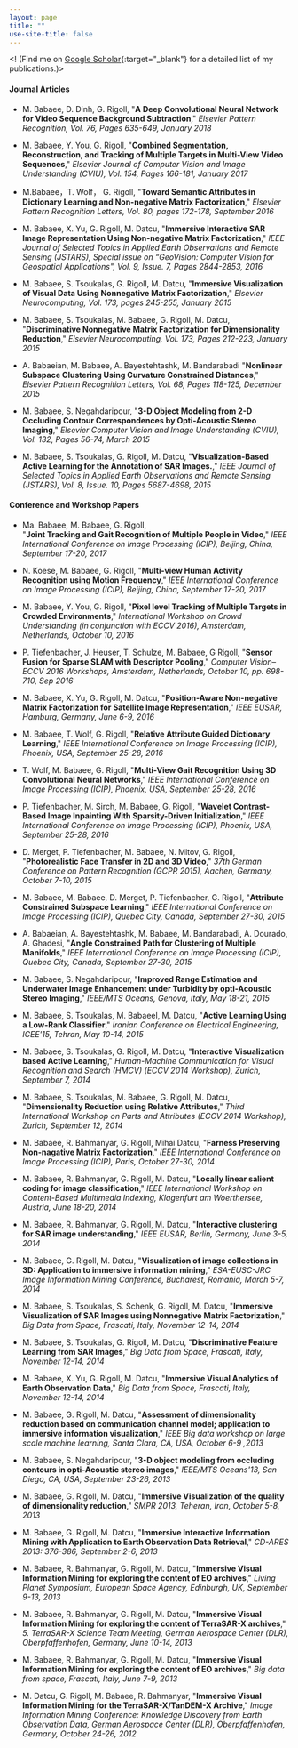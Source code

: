 ```yaml
---
layout: page
title: ""
use-site-title: false
---
```

<! (Find me on [Google Scholar](https://scholar.google.de/citations?user=OAy6MLEAAAAJ&hl=en){:target="_blank"} for a detailed list of my publications.)>

#### Journal Articles
* M. Babaee, D. Dinh, G. Rigoll,
"**A Deep Convolutional Neural Network for Video Sequence Background Subtraction**,"
_Elsevier Pattern Recognition, Vol. 76, Pages 635-649, January 2018_  

* M. Babaee, Y. You, G. Rigoll,
"**Combined Segmentation, Reconstruction, and Tracking of Multiple Targets in Multi-View Video Sequences**,"
_Elsevier Journal of Computer Vision and Image Understanding (CVIU), Vol. 154, Pages 166-181, January 2017_

* M.Babaee，T. Wolf， G. Rigoll,
"**Toward Semantic Attributes in Dictionary Learning and Non-negative Matrix Factorization**,"
_Elsevier Pattern Recognition Letters, Vol. 80, pages 172-178, September 2016_

* M. Babaee, X. Yu, G. Rigoll, M. Datcu,
"**Immersive Interactive SAR Image Representation Using Non-negative Matrix Factorization**,"
_IEEE Journal of Selected Topics in Applied Earth Observations and Remote Sensing (JSTARS), Special issue on “GeoVision: Computer Vision for Geospatial Applications", Vol. 9, Issue. 7, Pages 2844-2853, 2016_

* M. Babaee, S. Tsoukalas, G. Rigoll, M. Datcu,
"**Immersive Visualization of Visual Data Using Nonnegative Matrix Factorization**,"
_Elsevier Neurocomputing, Vol. 173, pages 245-255, January 2015_

* M. Babaee, S. Tsoukalas, M. Babaee, G. Rigoll, M. Datcu,
"**Discriminative Nonnegative Matrix Factorization for Dimensionality Reduction**,"
_Elsevier Neurocomputing, Vol. 173, Pages 212-223, January 2015_

* A. Babaeian, M. Babaee, A. Bayestehtashk, M. Bandarabadi
"**Nonlinear Subspace Clustering Using Curvature Constrained Distances**,"
_Elsevier Pattern Recognition Letters, Vol. 68, Pages 118-125, December 2015_

* M. Babaee, S. Negahdaripour,
"**3-D Object Modeling from 2-D Occluding Contour Correspondences by Opti-Acoustic Stereo Imaging**,"
_Elsevier Computer Vision and Image Understanding (CVIU), Vol. 132, Pages 56-74, March 2015_

* M. Babaee, S. Tsoukalas, G. Rigoll, M. Datcu,
"**Visualization-Based Active Learning for the Annotation of SAR Images.**,"
_IEEE Journal of Selected Topics in Applied Earth Observations and Remote Sensing (JSTARS), Vol. 8, Issue. 10, Pages 5687-4698, 2015_


#### Conference and Workshop Papers

* Ma. Babaee, M. Babaee, G. Rigoll,  
"**Joint Tracking and Gait Recognition of Multiple People in Video**,"
_IEEE International Conference on Image Processing (ICIP), Beijing, China, September 17-20, 2017_

* N. Koese, M. Babaee, G. Rigoll,
"**Multi-view Human Activity Recognition using Motion Frequency**,"
_IEEE International Conference on Image Processing (ICIP), Beijing, China, September 17-20, 2017_

* M. Babaee, Y. You, G. Rigoll,
"**Pixel level Tracking of Multiple Targets in Crowded Environments**,"
_International Workshop on Crowd Understanding (in conjunction with ECCV 2016), Amsterdam, Netherlands, October 10, 2016_

* P. Tiefenbacher, J. Heuser, T. Schulze, M. Babaee, G Rigoll,
"**Sensor Fusion for Sparse SLAM with Descriptor Pooling**,"
_Computer Vision–ECCV 2016 Workshops, Amsterdam, Netherlands, October 10, pp. 698-710, Sep 2016_

* M. Babaee, X. Yu, G. Rigoll, M. Datcu,
"**Position-Aware Non-negative Matrix Factorization for Satellite Image Representation**,"
_IEEE EUSAR, Hamburg, Germany, June 6-9, 2016_

* M. Babaee, T. Wolf, G. Rigoll,
"**Relative Attribute Guided Dictionary Learning**,"
_IEEE International Conference on Image Processing (ICIP), Phoenix, USA, September 25-28, 2016_

* T. Wolf, M. Babaee, G. Rigoll,
"**Multi-View Gait Recognition Using 3D Convolutional Neural Networks**,"
_IEEE International Conference on Image Processing (ICIP), Phoenix, USA, September 25-28, 2016_

* P. Tiefenbacher, M. Sirch, M. Babaee, G. Rigoll,
"**Wavelet Contrast-Based Image Inpainting With Sparsity-Driven Initialization**,"
_IEEE International Conference on Image Processing (ICIP), Phoenix, USA, September 25-28, 2016_

* D. Merget, P. Tiefenbacher, M. Babaee, N. Mitov, G. Rigoll,
"**Photorealistic Face Transfer in 2D and 3D Video**,"
_37th German Conference on Pattern Recognition (GCPR 2015), Aachen, Germany, October 7-10, 2015_

* M. Babaee, M. Babaee, D. Merget, P. Tiefenbacher, G. Rigoll,
"**Attribute Constrained Subspace Learning**,"
_IEEE International Conference on Image Processing (ICIP), Quebec City, Canada, September 27-30, 2015_

* A. Babaeian, A. Bayestehtashk, M. Babaee, M. Bandarabadi, A. Dourado, A. Ghadesi,
"**Angle Constrained Path for Clustering of Multiple Manifolds**,"
_IEEE International Conference on Image Processing (ICIP), Quebec City, Canada, September 27-30, 2015_

* M.  Babaee, S. Negahdaripour,
"**Improved Range Estimation and Underwater Image Enhancement under Turbidity by opti-Acoustic Stereo Imaging**,"
_IEEE/MTS Oceans, Genova, Italy, May 18-21, 2015_

* M. Babaee, S. Tsoukalas, M. Babaeel, M. Datcu,
"**Active Learning Using a Low-Rank Classifier**,"
_Iranian Conference on Electrical Engineering, ICEE'15, Tehran, May 10-14, 2015_

* M. Babaee, S. Tsoukalas, G. Rigoll, M. Datcu,
"**Interactive Visualization based Active Learning**,"
_Human-Machine Communication for Visual Recognition and Search (HMCV) (ECCV 2014 Workshop), Zurich, September 7, 2014_

* M. Babaee, S. Tsoukalas, M. Babaee, G. Rigoll, M. Datcu,
"**Dimensionality Reduction using Relative Attributes**,"
_Third International Workshop on Parts and Attributes (ECCV 2014 Workshop), Zurich, September 12, 2014_

* M. Babaee, R. Bahmanyar, G. Rigoll, Mihai Datcu,
"**Farness Preserving Non-nagative Matrix Factorization**,"
_IEEE International Conference on Image Processing (ICIP), Paris, October 27-30, 2014_

* M. Babaee, R. Bahmanyar, G. Rigoll, M. Datcu,
"**Locally linear salient coding for image classification**,"
_IEEE International Workshop on Content-Based Multimedia Indexing, Klagenfurt am Woerthersee, Austria, June 18-20, 2014_

* M. Babaee, R. Bahmanyar, G. Rigoll, M. Datcu,
"**Interactive clustering for SAR image understanding**,"
_IEEE EUSAR, Berlin, Germany, June 3-5, 2014_

* M. Babaee, G. Rigoll, M. Datcu,
"**Visualization of image collections in 3D: Application to immersive information mining**,"
_ESA-EUSC-JRC Image Information Mining Conference, Bucharest, Romania, March 5-7, 2014_

* M. Babaee, S. Tsoukalas, S. Schenk, G. Rigoll, M. Datcu,
"**Immersive Visualization of SAR Images using Nonnegative Matrix Factorization**,"
_Big Data from Space, Frascati, Italy, November 12-14, 2014_

* M. Babaee, S. Tsoukalas, G. Rigoll, M. Datcu,
"**Discriminative Feature Learning from SAR Images**,"
_Big Data from Space, Frascati, Italy, November 12-14, 2014_

* M. Babaee, X. Yu, G. Rigoll, M. Datcu,
"**Immersive Visual Analytics of Earth Observation Data**,"
_Big Data from Space, Frascati, Italy, November 12-14, 2014_

* M. Babaee, G. Rigoll, M. Datcu,
"**Assessment of dimensionality reduction based on communication channel model; application to immersive information visualization**,"
_IEEE Big data workshop on large scale machine learning, Santa Clara, CA, USA, October 6-9 ,2013_

* M. Babaee, S. Negahdaripour,
"**3-D object modeling from occluding contours in opti-Acoustic stereo images**,"
_IEEE/MTS Oceans'13, San Diego, CA, USA, September 23-26, 2013_

* M. Babaee, G. Rigoll, M. Datcu,
"**Immersive Visualization of the quality of dimensionality reduction**,"
_SMPR 2013, Teheran, Iran, October 5-8, 2013_

* M. Babaee, G. Rigoll, M. Datcu,
"**Immersive Interactive Information Mining with Application to Earth Observation Data Retrieval**,"
_CD-ARES 2013: 376-386, September 2-6, 2013_

* M. Babaee, R. Bahmanyar, G. Rigoll, M. Datcu,
"**Immersive Visual Information Mining for exploring the content of EO archives**,"
_Living Planet Symposium, European Space Agency, Edinburgh, UK, September 9-13, 2013_

* M. Babaee, R. Bahmanyar, G. Rigoll, M. Datcu,
"**Immersive Visual Information Mining for exploring the content of TerraSAR-X archives**,"
_5\. TerraSAR-X Science Team Meeting, German Aerospace Center (DLR), Oberpfaffenhofen, Germany, June 10-14, 2013_

* M. Babaee, R. Bahmanyar, G. Rigoll, M. Datcu,
"**Immersive Visual Information Mining for exploring the content of EO archives**,"
_Big data from space, Frascati, Italy, June 7-9, 2013_

* M. Datcu, G. Rigoll, M. Babaee, R. Bahmanyar,
"**Immersive Visual Information Mining for the TerraSAR-X/TanDEM-X Archive**,"
_Image Information Mining Conference: Knowledge Discovery from Earth Observation Data, German Aerospace Center (DLR), Oberpfaffenhofen, Germany, October 24-26, 2012_

